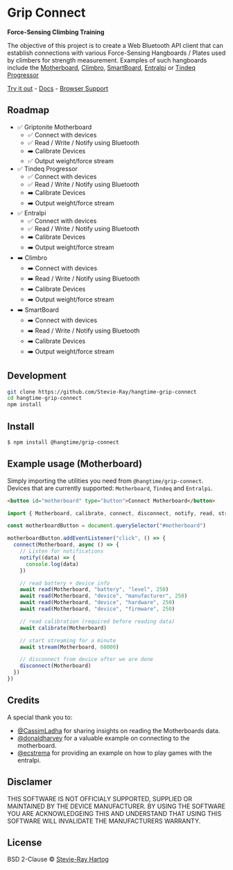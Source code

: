 # Grip Connect

**Force-Sensing Climbing Training**

The objective of this project is to create a Web Bluetooth API client that can establish connections with various
Force-Sensing Hangboards / Plates used by climbers for strength measurement. Examples of such hangboards include the
[Motherboard](https://griptonite.io/shop/motherboard/), [Climbro](https://climbro.com/),
[SmartBoard](https://www.smartboard-climbing.com/), [Entralpi](https://entralpi.com/) or
[Tindeq Progressor](https://tindeq.com/)

[Try it out](https://grip-connect.vercel.app/) - [Docs](https://stevie-ray.github.io/hangtime-grip-connect/) -
[Browser Support](https://caniuse.com/web-bluetooth)

## Roadmap

- ✅ Griptonite Motherboard
  - ✅️ Connect with devices
  - ✅️ Read / Write / Notify using Bluetooth
  - ➡️ Calibrate Devices
  - ✅️ Output weight/force stream
- ✅ Tindeq Progressor
  - ✅️ Connect with devices
  - ✅️ Read / Write / Notify using Bluetooth
  - ➡️ Calibrate Devices
  - ➡️ Output weight/force stream
- ✅ Entralpi
  - ✅️ Connect with devices
  - ✅️ Read / Write / Notify using Bluetooth
  - ➡️ Calibrate Devices
  - ➡️ Output weight/force stream
- ➡️ Climbro
  - ➡️ Connect with devices
  - ➡️ Read / Write / Notify using Bluetooth
  - ➡️ Calibrate Devices
  - ➡️ Output weight/force stream
- ➡️ SmartBoard
  - ➡️ Connect with devices
  - ➡️ Read / Write / Notify using Bluetooth
  - ➡️ Calibrate Devices
  - ➡️ Output weight/force stream

## Development

```bash
git clone https://github.com/Stevie-Ray/hangtime-grip-connect
cd hangtime-grip-connect
npm install
```

## Install

```sh [npm]
$ npm install @hangtime/grip-connect
```

## Example usage (Motherboard)

Simply importing the utilities you need from `@hangtime/grip-connect`. Devices that are currently supported:
`Motherboard`, `Tindeq` and `Entralpi`.

```html
<button id="motherboard" type="button">Connect Motherboard</button>
```

```js
import { Motherboard, calibrate, connect, disconnect, notify, read, stream } from "@hangtime/grip-connect"

const motherboardButton = document.querySelector("#motherboard")

motherboardButton.addEventListener("click", () => {
  connect(Motherboard, async () => {
    // Listen for notifications
    notify((data) => {
      console.log(data)
    })

    // read battery + device info
    await read(Motherboard, "battery", "level", 250)
    await read(Motherboard, "device", "manufacturer", 250)
    await read(Motherboard, "device", "hardware", 250)
    await read(Motherboard, "device", "firmware", 250)

    // read calibration (required before reading data)
    await calibrate(Motherboard)

    // start streaming for a minute
    await stream(Motherboard, 60000)

    // disconnect from device after we are done
    disconnect(Motherboard)
  })
})
```

## Credits

A special thank you to:

- [@CassimLadha](https://github.com/CassimLadha) for sharing insights on reading the Motherboards data.
- [@donaldharvey](https://github.com/donaldharvey) for a valuable example on connecting to the motherboard.
- [@ecstrema](https://github.com/ecstrema) for providing an example on how to play games with the entralpi.

## Disclamer

THIS SOFTWARE IS NOT OFFICIALY SUPPORTED, SUPPLIED OR MAINTAINED BY THE DEVICE MANUFACTURER. BY USING THE SOFTWARE YOU
ARE ACKNOWLEDGEING THIS AND UNDERSTAND THAT USING THIS SOFTWARE WILL INVALIDATE THE MANUFACTURERS WARRANTY.

## License

BSD 2-Clause © [Stevie-Ray Hartog](https://github.com/Stevie-Ray)
